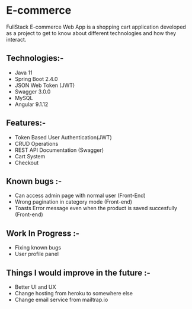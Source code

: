 # E-commerce
FullStack E-commerce Web App is a shopping cart application developed as a project to get to know about different technologies and how they interact.

## Technologies:- 

* Java 11
* Spring Boot 2.4.0
* JSON Web Token (JWT)
* Swagger 3.0.0
* MySQL
* Angular 9.1.12

## Features:- 

* Token Based User Authentication(JWT)
* CRUD Operations
* REST API Documentation (Swagger)
* Cart System
* Checkout

## Known bugs :-
* Can access admin page with normal user (Front-End)
* Wrong pagination in category mode (Front-end)
* Toasts Error message even when the product is saved succesfully (Front-end)

## Work In Progress :- 
* Fixing known bugs
* User profile panel

## Things I would improve in the future :-
* Better UI and UX
* Change hosting from heroku to somewhere else
* Change email service from mailtrap.io




